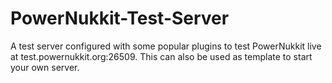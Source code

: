 # PowerNukkit-Test-Server
A test server configured with some popular plugins to test PowerNukkit live at test.powernukkit.org:26509. This can also be used as template to start your own server.
